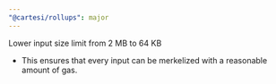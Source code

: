 ```yaml
---
"@cartesi/rollups": major
---
```


Lower input size limit from 2 MB to 64 KB

- This ensures that every input can be merkelized
  with a reasonable amount of gas.
